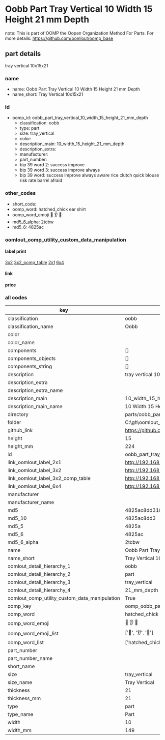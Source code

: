 # Oobb Part Tray Vertical 10 Width 15 Height 21 mm Depth  

note: This is part of OOMP the Oopen Organization Method For Parts. For more details: https://github.com/oomlout/oomp_base

##  part details
  



tray vertical 10x15x21



### name
* name: Oobb Part Tray Vertical 10 Width 15 Height 21 mm Depth
* name_short: Tray Vertical 10x15x21 
### id
* oomp_id: oobb_part_tray_vertical_10_width_15_height_21_mm_depth
  * classification: oobb
  * type: part
  * size: tray_vertical
  * color: 
  * description_main: 10_width_15_height_21_mm_depth
  * description_extra: 
  * manufacturer: 
  * part_number: 
  * bip 39 word 2: success improve
  * bip 39 word 3: success improve always
  * bip 39 word: success improve always aware rice clutch quick blouse risk rate barrel afraid

### other_codes
* short_code: 
* oomp_word: hatched_chick ear shirt
* oomp_word_emoji :hatched_chick: :ear: :shirt:
* md5_6_alpha: 2tcbw
* md5_6: 4825ac






### oomlout_oomp_utility_custom_data_manipulation
#### label print
[3x2](http://192.168.1.245:1112/?label=oomp%202tcbw)
[3x2_oomp_table](http://192.168.1.108:1112/?label=oomp%202tcbw)
[2x1](http://192.168.1.242:1112/?label=oomp%202tcbw)
[6x4](http://192.168.1.55:1112/?label=oomp%202tcbw)    

#### link

                              

#### price







### all codes 
| key | value |  
| --- | --- |  
| classification | oobb |  
| classification_name | Oobb |  
| color |  |  
| color_name |  |  
| components | [] |  
| components_objects | [] |  
| components_string | [] |  
| description | tray vertical 10x15x21 |  
| description_extra |  |  
| description_extra_name |  |  
| description_main | 10_width_15_height_21_mm_depth |  
| description_main_name | 10 Width 15 Height 21 mm Depth |  
| directory | parts/oobb_part_tray_vertical_10_width_15_height_21_mm_depth |  
| folder | C:\gh\oomlout_oobb_version_4_generated_parts\parts\oobb_part_tray_vertical_10_width_15_height_21_mm_depth |  
| github_link | https://github.com/oomlout/oomlout_oomp_part_src/tree/main/parts/oobb_part_tray_vertical_10_width_15_height_21_mm_depth |  
| height | 15 |  
| height_mm | 224 |  
| id | oobb_part_tray_vertical_10_width_15_height_21_mm_depth |  
| link_oomlout_label_2x1 | http://192.168.1.242:1112/?label=oomp%202tcbw |  
| link_oomlout_label_3x2 | http://192.168.1.245:1112/?label=oomp%202tcbw |  
| link_oomlout_label_3x2_oomp_table | http://192.168.1.108:1112/?label=oomp%202tcbw |  
| link_oomlout_label_6x4 | http://192.168.1.55:1112/?label=oomp%202tcbw |  
| manufacturer |  |  
| manufacturer_name |  |  
| md5 | 4825ac8dd31835f4b25c91040f1c86c2 |  
| md5_10 | 4825ac8dd3 |  
| md5_5 | 4825a |  
| md5_6 | 4825ac |  
| md5_6_alpha | 2tcbw |  
| name | Oobb Part Tray Vertical 10 Width 15 Height 21 mm Depth |  
| name_short | Tray Vertical 10x15x21  |  
| oomlout_detail_hierarchy_1 | oobb |  
| oomlout_detail_hierarchy_2 | part |  
| oomlout_detail_hierarchy_3 | tray_vertical |  
| oomlout_detail_hierarchy_4 | 21_mm_depth |  
| oomlout_oomp_utility_custom_data_manipulation | True |  
| oomp_key | oomp_oobb_part_tray_vertical_10_width_15_height_21_mm_depth |  
| oomp_word | hatched_chick ear shirt |  
| oomp_word_emoji | :hatched_chick: :ear: :shirt: |  
| oomp_word_emoji_list | [':hatched_chick:', ':ear:', ':shirt:'] |  
| oomp_word_list | ['hatched_chick', 'ear', 'shirt'] |  
| part_number |  |  
| part_number_name |  |  
| short_name |  |  
| size | tray_vertical |  
| size_name | Tray Vertical |  
| thickness | 21 |  
| thickness_mm | 21 |  
| type | part |  
| type_name | Part |  
| width | 10 |  
| width_mm | 149 |  
